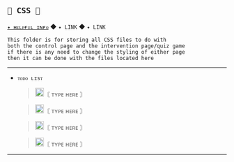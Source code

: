 ## `🌿 CSS 🌿`
[`✦ ʜᴇʟᴘғᴜʟ ɪɴғᴏ`](https://en.wikipedia.org/wiki/CSS) ◆ `✦ LINK` ◆ `✦ LINK`

    This folder is for storing all CSS files to do with  
    both the control page and the intervention page/quiz game 
    if there is any need to change the styling of either page 
    then it can be done with the files located here
------
- `ᴛᴏᴅᴏ ʟɪsᴛ`
  
  ><img width="20" src="https://imgur.com/rzRlaDz.png" alt="Icon Image">〘 ᴛʏᴘᴇ ʜᴇʀᴇ 〙
  
  ><img width="20" src="https://imgur.com/rzRlaDz.png" alt="Icon Image">〘 ᴛʏᴘᴇ ʜᴇʀᴇ 〙
  
  ><img width="20" src="https://imgur.com/rzRlaDz.png" alt="Icon Image">〘 ᴛʏᴘᴇ ʜᴇʀᴇ 〙
  
  ><img width="20" src="https://imgur.com/rzRlaDz.png" alt="Icon Image">〘 ᴛʏᴘᴇ ʜᴇʀᴇ 〙

------
